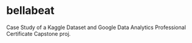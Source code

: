 # bellabeat
Case Study of a Kaggle Dataset and Google Data Analytics Professional Certificate Capstone proj.
